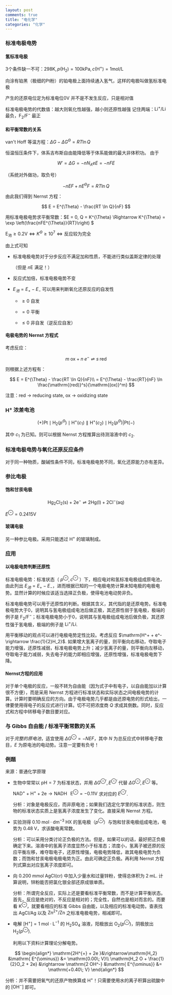```yaml
---
layout: post
comments: true
title: "电化学"
categories: "化学"
---
```


### 标准电极电势

#### 氢标准电极

3个条件缺一不可：$298 \mathrm{K}, p(\mathrm{H}_2) = 100 \mathrm{kPa}, c(\mathrm{H}^{+}) = 1 \mathrm{mol / L}$ 

向涂有铂黑（极细的Pt粉）的铂电极上面持续通入氢气，这样的电极叫做氢标准电极

产生的还原电位定为标准电位0V
并不是不发生反应，只是相对值

标准电极电势的代数值：越大则氧化性越强，越小则还原性越强
记住两端：$\mathrm{Li^{+} / Li}$ 最负，$\mathrm{F_2 / F^{-}}$ 最正

#### 和平衡常数的关系

van't Hoff 等温方程：$\Delta G - \Delta G^{\Theta} = RT \ln Q$

恒温恒压条件下，体系吉布斯自由能降低等于体系能做的最大非体积功。
由于 

$$
W' = \Delta G = -n N_A e E = -nFE
$$

（系统对外做功，取负号）

$$
-nEF + nE^{\Theta}F = RT \ln Q
$$

由此我们得到 Nernst 方程：

$$
E = E^{\Theta} - \frac{RT \ln Q}{nF}
$$

用标准电极电势求平衡常数：$E = 0, Q = K^{\Theta} \Rightarrow K^{\Theta} = \exp \left(\frac{nFE^{\Theta}}{RT}\right) $

$\mathrm{E_{池}} \geq 0.2 \mathrm{V} \Leftrightarrow K^{\Theta} \geq 10^{7} \Leftrightarrow \text{反应较为完全}$

由上式可知

- 标准电极电势对于分步反应不满足加和性质，不能进行类似盖斯定律的处理
  
  （但是 $n\mathrm{E}$ 满足！）

- 反应式加倍，标准电极电势不变

- $E_{池} = E_+ - E_-$ 可以用来判断氧化还原反应的自发性
  
  - $\geq 0$ 自发
  
  - $=0$ 平衡
  
  - $\leq 0$ 非自发（逆反应自发）

#### 电极电势的 Nernst 方程式

考虑反应：

$$
m \; \mathrm{ox} + n \; e^{-} \rightleftharpoons s \; \mathrm{red}
$$

则根据上述方程有：

$$
E = E^{\Theta} - \frac{RT \ln Q}{nF}\\
= E^{\Theta} - \frac{RT}{nF} \ln \frac{\mathrm{(red)}^s}{\mathrm{(ox)}^m}
$$

注意：red -> reducing state, ox -> oxidizing state

### $\mathrm{H^{+}}$ 浓差电池

$$
(+)\mathrm{Pt} \mid \mathrm{H_2} (p^\Theta) \mid \mathrm{H^+} (c_1) \parallel \mathrm{H^+} (c_2) \mid \mathrm{H_2}(p^\Theta) | \mathrm{Pt} (-)
$$

 其中 $c_1$ 为已知。则可以根据 Nernst 方程推算出待测溶液中的 $c_2$.

### 标准电极电势与氧化还原反应条件

对于同一种物质，酸碱性条件不同，标准电极电势不同，氧化还原能力亦有差异。

### 参比电极

#### 饱和甘汞电极

$$
\mathrm{Hg_2Cl_2(s) + 2e^{-} \rightleftharpoons 2Hg(l) + 2Cl^- (aq)}
$$

$E^{\ominus} = 0.2415 \text{V}$

#### 玻璃电极

另一种参比电极。采用只能透过 $\mathrm{H^{+}}$ 的玻璃制成。



### 应用

#### 以电极电势判断还原性

标准电极电势：标准状态（ $p^{\ominus},c^{\ominus}$ ）下，相应电对和氢标准电极组成原电池，由此列出 $E_{池}=E_+ - E_-$，进而根据已知的一个电极电势计算未知电极的电极电势。显然计算的时候应该适当选择正负极，使得电池电动势非负。

标准电极电势可以用于还原性的判断。根据其含义，其代指的是还原电势。标准电极电势大于0，说明其与氢电极组成电池后做正极，其还原性弱于氢电极，极端的例子是 $\mathrm{F_2 / F^-}$；标准电极电势小于0，说明其与氢电极组成电池后做负极，其还原性强于氢电极，极端的例子是 $\mathrm{Li^+ / Li}$.

用平衡移动的观点可以进行电极电势定性比较。考虑反应 $\mathrm{H^+ + e^- \rightarrow \frac{1}{2}H_2}$. 如果增大氢离子的量，则平衡向右移动，夺取电子能力增强，还原性减弱，标准电极电势上升；减少氢离子的量，则平衡向左移动，夺取电子能力减弱，失去电子的能力即相应增强，还原性增强，标准电极电势下降。

#### Nernst方程的应用

对于单个电极的反应，一般不转为自由能（因为式子中有电子，以自由能加以计算很不方便），而是采用 Nernst 方程进行标准状态和实际状态之间电极电势的计算。计算时要明确反应的方向。由于电极电势几乎都是由还原电势的形式给出，一律要使用得电子的反应式进行计算。切不可把浓度商 $Q$ 求成其倒数。同时，反应式和方程中转移电子数目要对应。

### 与 Gibbs 自由能 / 标准平衡常数的关系

对于*完整的原电池*，适宜使用 $\Delta G^\ominus = -NEF$，其中 $N$ 为总反应式中转移电子数目，$E$ 为原电池的电动势。注意一定要有负号！

### 例题

来源：普通化学原理

- 生物中常常以 $\mathrm{pH=7}$ 为标准状态，并用 $\Delta G^{\ominus'}, E^{\ominus'}$ 代替 $\Delta G^{\ominus}, E^{\ominus}$ 等。

  $\mathrm{NAD^+ + H^+ + 2e \rightarrow NADH \;\;\; E^{\ominus} = -0.11V}$  求对应的 $E^{\ominus'}$.

  分析：对象是电极反应，而非原电池；如果我们选定化学里的标准状态，则生物的标准状态实质上是氢离子浓度发生了变化。直接采用 Nernst 方程。

- 实验测得 $\mathrm{0.10 \; mol\cdot dm^{-3} \; HX}$ 的氢电极（$p^{\ominus}$）与饱和甘汞电极组成电池，电势为 $\mathrm{0.48 \; V}$，求该酸电离常数。


  分析：可以采用分类讨论正负极的方法。但是，如果可以的话，最好把正负极确定下来。溶液中的氢离子浓度显然小于标准态；浓度小，氢离子被还原的反应平衡左移，难夺取电子，还原性增强，电极电势降低，故其电极电势为负数；而饱和甘汞电极电极电势为正。由此可确定正负极。再利用 Nernst 方程列式算出对应氢离子浓度即可。

- 向 $\mathrm{0.200\; mmol \; AgCl(cr)}$ 中加入少量水和过量锌粉，使得总体积为 $2 \mathrm{\;mL}$. 计算说明，锌粉能否把氯化银全部还原成银单质。
 
  分析：所谓完全反应，实际上还是要看标准平衡常数，而不是计算平衡状态。首先，反应是绝对的，不反应是相对的；完全性，自然也是相对而言的。而要看 $\mathrm{K^{\ominus}}$，就要看相应的标准 Gibbs 自由能，以及相应的标准电动势。查表找出 $\mathrm{AgCl/Ag}$ 以及 $\mathrm{Zn^{2+}/Zn}$ 之标准电极电势，相减即可。

- 电解 $\mathrm{[H^+] = 1 \; mol \cdot L^{-1}}$ 的 $\mathrm{H_2 SO_4}$ 溶液，阳极放出 $\mathrm{O_2}(p^{\ominus})$，阴极放出 $\mathrm{H_2}(p^{\ominus})$.

  利用以下资料计算理论分解电势。
  
$$
  \begin{align*}
  \mathrm{2H^{+} + 2e }&\rightarrow\mathrm{H_2} &\mathrm{ E^{\ominus}} &= \mathrm{0.00\; V}\\
  \mathrm{H_2 O + \frac{1}{2}O_2 + 2e} &\rightarrow \mathrm{2 OH^-} &\mathrm{ E^{\ominus}} &= \mathrm{+0.40\; V}
  \end{align*}
$$

分析：并不需要把氧气的还原产物换算成 $\mathrm{H^+}$！只需要使用水的离子积算出硫酸中的 $\mathrm{[OH^-]}$ 即可。

 

  